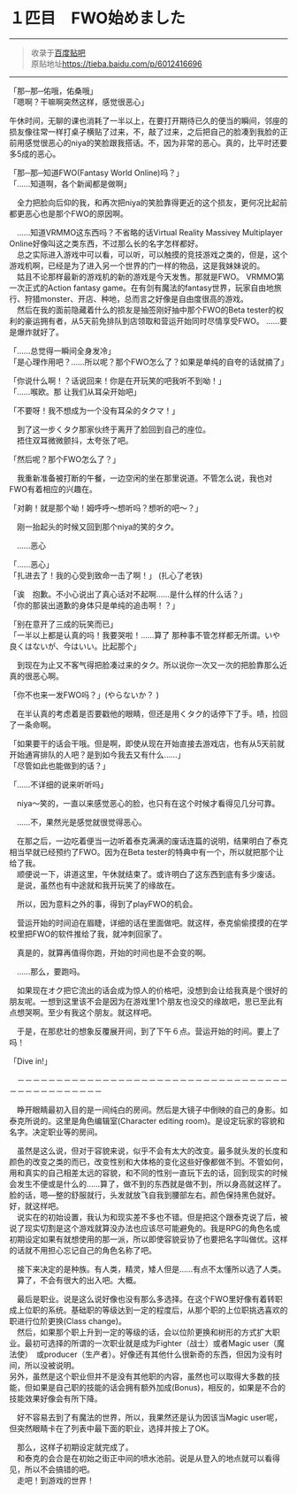 # １匹目　FWO始めました

---

> 收录于[百度贴吧](https://tieba.baidu.com/f?kw=在vrmmo中当起了召唤士)    
> 原贴地址<https://tieba.baidu.com/p/6012416696>

---

「那─那─佑哦，佑桑哦」  
「嗯啊？干嘛啊突然这样，感觉很恶心」


午休时间，无聊的课也消耗了一半以上，在要打开期待已久的便当的瞬间，邻座的损友像往常一样打桌子横贴了过来，不，敲了过来，之后把自己的脸凑到我脸的正前用感觉很恶心的niya的笑脸跟我搭话。不，因为非常的恶心。真的，比平时还要多5成的恶心。




「那─那─知道FWO(Fantasy World Online)吗？」  
「……知道啊，各个新闻都是做啊」


　全力把脸向后仰的我，和再次把niya的笑脸靠得更近的这个损友，更何况比起前都更恶心也是那个FWO的原因啊。




　……知道VRMMO这东西吗？不省略的话Virtual Reality Massivey Multiplayer Online好像叫这之类东西，不过那么长的名字怎样都好。  
　总之实际进入游戏中可以看，可以听，可以触摸的竞技游戏之类的，但是，这个游戏机啊，已经是为了进入另一个世界的门一样的物品，这是我妹妹说的。  
　姑且不论那样最新的游戏机的新的游戏是今天发售。那就是FWO。 VRMMO第一次正式的Action fantasy game。在有剑有魔法的fantasy世界，玩家自由地旅行、狩猎monster、开店、种地，总而言之好像是自由度很高的游戏。  
　然后在我的面前隐藏着什么的损友是抽签刚好抽中那个FWO的Beta tester的权利的豪运拥有者，从5天前免排队到店领取和营运开始同时尽情享受FWO。 ……要是爆炸就好了。


「……总觉得一瞬间全身发冷」  
「是心理作用吧？……所以呢？那个FWO怎么了？如果是单纯的自夸的话就摘了」


「你说什么啊！？话说回来！你是在开玩笑的吧我听不到呦！」  
「……喉欧。那 让我们从耳朵开始吧」


「不要呀！我不想成为一个没有耳朵的タクマ！」


　到了这一步くタク那家伙终于离开了脸回到自己的座位。  
　捂住双耳微微颤抖，太夸张了吧。


「然后呢？那个FWO怎么了？」


　我重新准备被打断的午餐，一边空闲的坐在那里说道。不管怎么说，我也对FWO有着相应的兴趣在。


「对齁！就是那个呦！姆呼呼～想听吗？想听的吧～？」


　刚一抬起头的时候又回到那个niya的笑的タク。


　……恶心


「……恶心」  
「扎进去了！我的心受到致命一击了啊！」  (扎心了老铁)




「诶　抱歉。不小心说出了真心话对不起啊……是什么样的什么话？」  
「你的那装出道歉的身体只是单纯的追击啊！？」




「别在意开了三成的玩笑而已」  
「一半以上都是认真的吗！我要哭啦！……算了 那种事不管怎样都无所谓。いや良くはないが、今はいい。比起那个」


　到现在为止又不客气得把脸凑过来的タク。所以说你一次又一次的把脸靠那么近真的很恶心啊。


「你不也来一发FWO吗？」(やらないか？ )


　在半认真的考虑着是否要戳他的眼睛，但还是用くタク的话停下了手。啧，捡回了一条命啊。


「如果要干的话会干哦。但是啊，即使从现在开始直接去游戏店，也有从5天前就开始通宵排队的人吧？是到如今我去又有什么……」  
「尽管如此也能做到的话？」


「……不详细的说来听听吗」


　niya～笑的，一直以来感觉恶心的脸，也只有在这个时候才看得见几分可靠。


　……不，果然光是感觉就很觉得恶心。




　在那之后，一边吃着便当一边听着泰克满满的废话连篇的说明，结果明白了泰克相当早就已经预约了FWO。因为在Beta tester的特典中有一个，所以就把那个让给了我。  
　顺便说一下，讲道这里，午休就结束了。或许明白了这东西到底有多少废话。  
　是说，虽然也有中途就和我开玩笑了的缘故在。


　所以，因为意料之外的事，得到了playFWO的机会。


　营运开始的时间迫在眉睫，详细的话在里面做吧。就这样，泰克偷偷摸摸的在学校里把FWO的软件推给了我，就冲刺回家了。


　真是的，就算再值得你跑，开始的时间也是不会变的啊。


　……那么，要跑吗。


　如果现在オク把它流出的话会成为惊人的价格吧，没想到会让给我真是个很好的朋友呢。一想到这里该不会是因为在游戏里1个朋友也没交的缘故吧，思已至此有点想哭啊。至少有我这个朋友。就这样吧。


　于是，在那悲壮的想象反覆展开间，到了下午６点。营运开始的时间。要上了吗！


「Dive in!」



　－－－－－－－－－－－－－－－－－－－－－－－－－－－－－－－－－－－－－－－－－－－－－－－


　睁开眼睛最初入目的是一间纯白的房间。然后是大镜子中倒映的自己的身影。如泰克所说的。这里是角色编辑室(Character editing room)。是设定玩家的容貌和名字。决定职业等的房间。

　虽然是这么说，但对于容貌来说，似乎不会有太大的改变。最多就头发的长度和颜色的改变之类的而已，改变性别和大体格的变化这些好像都做不到。不管如何，用和真实的自己相差太远的容貌，和不同的性别一直玩下去的话，回到现实的时候会发生不便或是什么的……算了，做不到的东西就是做不到，所以身高就这样了。脸的话，嗯—整的舒服就行，头发就放飞自我到腰部左右。颜色保持黑色就好。好，就这样吧。  
　说实在的初始设置，我认为和现实差不多也不错。但是把这个跟泰克说了后，被说了现实切割是这个游戏就算没办法也应该尽可能避免的。我是RPG的角色名或初期设定如果有就想使用的那一派，所以即使容貌妥协了也要把名字叫做优。这样的话就不用担心忘记自己的角色名称了吧。

　接下来决定的是种族。有人类，精灵，矮人但是……有点不太懂所以选了人类。  
　算了，不会有很大的出入吧。大概。

　最后是职业。说是这么说好像也没有那么多选择。在这个FWO里好像有着转职成上位职的系统。基础职的等级达到一定的程度后，从那个职的上位职挑选喜欢的职进行位阶更换(Class change)。  
　然后，如果那个职上升到一定的等级的话，会以位阶更换和树形的方式扩大职业。最初可选择的所谓的一次职业就是成为Fighter（战士）或者Magic user（魔法使）　或producer（生产者）。好像还有其他什么很新奇的东西，但因为没有时间，所以没被说明。  
另外，虽然是这个职业但并不是没有其他职的内容，虽然也可以取得大多数的技能，但如果是自己职的技能的话会拥有额外加成(Bonus)，相反的，如果是不合的技能效果好像会有所下降。

　好不容易去到了有魔法的世界，所以，我果然还是认为因该当Magic user呢，但突然眼睛卡在了列表中最下面的职业，选择并按上了OK。

　那么，这样子初期设定就完成了。  
　和泰克的会合是在初始之街正中间的喷水池前。说是从登入的地点就可以看得见，所以不会搞错的吧。  
　走吧！到游戏的世界！